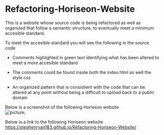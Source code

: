 # Refactoring-Horiseon-Website
This is a website whose source code is being refactored as well as organized that follow a semantic structure, to eventually meet a minimum accesible standard.

To meet the accesible standard you will see the following in the source code

* Comments highlighted in green text identifying what has been altered to meet a more accesible standard

* The comments could be found inside both the index.html as well the style.css

* An organized pattern that is consistient with the code that can be altered at any point without being a difficult to upload back to a public domain


Below is a screenshot of the following Horieson website  
 ![picture](assets/images/picture5.png);

Below is a link to the following Horiseon website
https://stephenryan183.github.io/Refactoring-Horiseon-Website/




